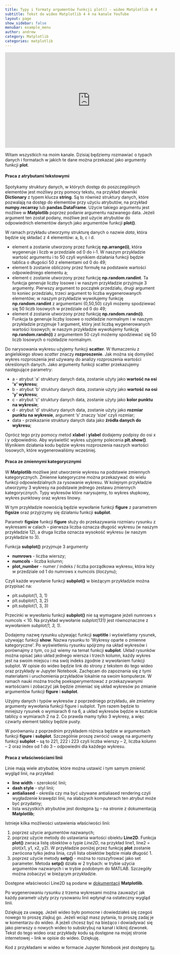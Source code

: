 ```yaml
---
title: Typy i formaty argumentów funkcji plot() - wideo Matplotlib 4 4
subtitle: Tekst do wideo Matplotlib 4 4 na kanale YouTube
layout: page
show_sidebar: false
menubar: example_menu
author: andrew
category: Matplotlib
categories: matplotlib
---
```


<center>
<iframe width="560" height="315" src="https://www.youtube.com/embed/KpGpyvqHHEM" frameborder="0" allow="accelerometer; autoplay; encrypted-media; gyroscope; picture-in-picture" allowfullscreen></iframe>
</center>

Witam wszystkich na moim  kanale. Dzisiaj będziemy rozmawiać o typach danych i formatach w jakich te dane można przekazać jako argumenty funkcji **plot**.

#### **Praca z atrybutami tekstowymi**

Spotykamy struktury danych, w których dostęp do poszczególnych elementów jest możliwy przy pomocy tekstu, na przykład słowniki **Dictionary** z typem klucza **string**. Są to również struktury danych, które pozwalają na dostęp do elementów przy użyciu atrybutów, na przykład **numpy.recarray** lub **pandas.DataFrame**. Użycie takiego argumentu jest możliwe w **Matplotlib** poprzez podanie argumentu nazwanego data. Jeżeli argument ten został podany, możliwe jest użycie atrybutów do odpowiednich elementów danych jako argumentów funkcji **plot()**.

W ramach przykładu utworzymy strukturę danych o nazwie _data_, która będzie się składać z 4 elementów: a,  b,  c i d.
-	element a zostanie utworzony przez funkcję **np.arrange(i)**, która wygeneruje i liczb w przedziale od 0 do i-1. W naszym przykładzie wartość argumentu i to 50 czyli wynikiem działania funkcji będzie tablica o długości 50 z elementami od 0 do 49;
-	element b zostanie obliczony przez formułę na podstawie wartości odpowiedniego elementu a;
-	element c zostanie utworzony przez funkcję **np.random.randint**. Ta funkcja generuje liczby losowe i w naszym przykładzie przyjmuje 3 argumenty. Pierwszy argument to początek przedziału, drugi argument to koniec przedziału, trzeci argument to liczba wygenerowanych elementów; w naszym przykładzie wywołujemy funkcję **np.random.randint** z argumentami (0,50,50) czyli możemy spodziewać się 50 liczb losowych w przedziale od 0 do 49;
-	element d zostanie utworzony przez funkcję **np.random.randn(i)**. Funkcja ta generuje liczby losowe o rozkładzie normalnym i w naszym przykładzie przyjmuje 1 argument, który jest liczbą wygenerowanych wartości losowych; w naszym przykładzie wywołujemy funkcję **np.random.randn(i)** z argumentem  50 czyli możemy spodziewać się 50 liczb losowych o rozkładzie normalnym.

Do narysowania wykresu użyjemy funkcji **scatter**. W tłumaczeniu z angielskiego słowo _scatter_ znaczy **rozproszenie**. Jak można się domyśleć wykres rozproszenia jest używany do analizy rozproszenia wartości określonych danych.
Jako argumenty funkcji scatter przekazujemy następujące parametry:
-	a - atrybut 'a' struktury danych data, zostanie użyty jako **wartość na osi 'x' wykresu**;
-	b - atrybut 'b' struktury danych data, zostanie użyty jako **wartość na osi 'y' wykresu**;
-	c - atrybut 'c' struktury danych data, zostanie użyty jako **kolor punktu na wykresie**;
-	d - atrybut 'd' struktury danych data, zostanie użyty jako **rozmiar punktu na wykresie**, argument ‘s’ znaczy ‘size’ czyli rozmiar;
-	data - przekazanie struktury danych data jako **źródła danych do wykresu**;

Oprócz tego przy pomocy metod **xlabel** i **ylabel** dodajemy podpisy do osi x i y odpowiednio. Aby wyświetlić wykres użyjemy polecenia **plt.show()**. Wynikiem działania kodu będzie wykres rozproszenia naszych wartości losowych, które wygenerowaliśmy wcześniej.

#### **Praca ze zmiennymi kategorycznymi**

W **Matplotlib** możliwe jest utworzenie wykresu na podstawie zmiennych kategorycznych. Zmienne kategoryczne można przekazywać do wielu funkcji odpowiedzialnych za rysowanie wykresu. W kolejnym przykładzie utworzymy 3 wykresy na podstawie jednego zestawu zmiennych kategorycznych. Typy wykresów które narysujemy, to wykres słupkowy, wykres punktowy oraz wykres linowy.

W tym przykładzie nowością będzie wywołanie funkcji **figure** z parametrem **figsize** oraz przyjrzymy się działaniu funkcji **subplot**.

Parametr **figsize** funkcji **figure** służy do przekazywania rozmiaru rysunku z wykresami w calach – pierwsza liczba oznacza długość wykresu (w naszym przykładzie 12), a druga liczba oznacza wysokość wykresu (w naszym przykładzie to 3).

Funkcja **subplot()** przyjmuje 3 argumenty
-	**numrows** - liczba wierszy;
-	**numcols** - liczba kolumn;
-	**plot_number** - numer / indeks / liczba porządkowa wykresu, która leży w przedziale od 1 do numrows x numcols (iloczynu);

Czyli każde wywołanie funkcji **subplot()** w bieżącym przykładzie można przypisać na:
-	plt.subplot(1, 3, 1)
-	plt.subplot(1, 3, 2)
-	plt.subplot(1, 3, 3)

Przecinki w wywołaniu funkcji **subplot()** nie są wymagane jeżeli numrows x numcols < 10. Na przykład wywołanie _subplot(131)_ jest równoznaczne z wywołaniem _subplot(1, 3, 1)_.

Dodajemy nazwę rysunku używając funkcji **suptitle** i wyświetlamy rysunek, używając funkcji **show**. Nazwa rysunku to 'Wykresy oparte o zmienne kategoryczne'. Po wyświetleniu rysunku spójrzmy na układ wykresów i porównajmy z tym, co już wiemy na temat funkcji **subplot**. Układ rysunków można opisać jako układ jednego wiersza i trzech kolumn, każdy wykres jest na swoim miejscu i ma swój indeks zgodnie z wywołaniem funkcji subplot. W opisie do wideo będzie link do strony z tekstem do tego wideo oraz przykłady w Jupyter Notebook. Zachęcam do zapoznania się z tymi materiałami i uruchomienia przykładów lokalnie na swoim komputerze. W ramach nauki można trochę poeksperymentować z przekazywanymi wartościami i zobaczyć jak będzie zmieniać się układ wykresów po zmianie argumentów funkcji **figure** i **subplot**.

Użyjmy danych i typów wykresów z poprzedniego przykładu, ale zmieńmy argumenty wywołania funkcji figure i subplot. Tym razem będzie to mniejszy rysunek o wymiarach 6 na 6, a układ wykresów będzie w kształcie tablicy o wymiarach 2 na 2. Co prawda mamy tylko 3 wykresy, a więc czwarty element tablicy będzie pusty.

W porównaniu z poprzednim przykładem różnica będzie w argumentach funkcji **figure** i **subplot**. Szczególnie proszę zwrócić uwagę na argumenty funkcji **subplot** – są to 221, 222 i 223 czyli liczba wierszy – 2, liczba kolumn – 2 oraz index od 1 do 3 – odpowiedni dla każdego wykresu.

#### **Praca z właściwościami linii**

Linie mają wiele atrybutów, które można ustawić i tym samym zmienić wygląd linii, na przykład:
-	**line width** - szerokość linii;
-	**dash style** - styl linii;
-	**antialiased** - określa czy ma być używane antialiased rendering czyli wygładzenie krawędzi linii, na słabszych komputerach ten atrybut może być przydatny;
-	lista wszystkich atrybutów jest dostępna <a href='https://matplotlib.org/3.1.0/api/_as_gen/matplotlib.lines.Line2D.html#matplotlib.lines.Line2D' target='_blank'>tu</a> – na stronie z dokumentacją **Matplotlib**;

Istnieje kilka możliwości ustawienia właściwości linii:
1.	poprzez użycie argumentów nazwanych;
2.	poprzez użycie metody do ustawiania wartości obiektu **Line2D**. Funkcja **plot()** zwraca listę obiektów o typie *Line2D*, na przykład line1, line2 = plot(x1, y1, x2, y2). W przykładzie poniżej przez funkcję **plot** zostanie zwrócona tylko jedna linia, czyli lista obiektów będzie miała długość 1.
3.	poprzez użycie metody **setp()** - można to rozszyfrować jako set parameter. Metoda **setp()** działa w 2 trybach: w trybie użycia argumentów nazwanych i w trybie podobnym do MATLAB. Szczegóły można zobaczyć w bieżącym przykładzie.

Dostępne właściwości Line2D są podane w <a href='https://matplotlib.org/3.1.0/api/_as_gen/matplotlib.lines.Line2D.html#matplotlib.lines.Line2D' target='_blank'>dokumentacji</a> **Matplotlib**.

Po wygenerowaniu rysunku z trzema wykresami można zauważyć jak każdy parametr użyty przy rysowaniu linii wpłynął na ostateczny wygląd linii.

Dziękuję za uwagę. Jeżeli wideo było pomocne i dowiedziałeś się czegoś nowego to proszę zlajkuj go. Jeżeli wciąż masz pytania, to proszę zadaj je w komentarzu do wideo. A jeżeli chcesz być na bieżąco i dowiadywać się jako pierwszy o nowych wideo to subskrybuj na kanał i kliknij dzwonek.
Tekst do tego wideo oraz przykłady kodu są dostępne na mojej stronie internetowej – link w opisie do wideo. Dziękuję.

Kod z przykładami w wideo w formacie Jupyter Notebook jest dostępny <a href="/assets/code/code_script_matplotlib_wideo_4.ipynb" download>tu</a>.
